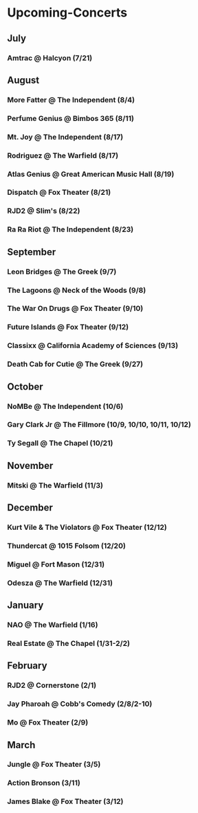 # Upcoming-Concerts
## July
### Amtrac @ Halcyon (7/21)
## August
### More Fatter @ The Independent (8/4)
### Perfume Genius @ Bimbos 365 (8/11)
### Mt. Joy @ The Independent (8/17)
### Rodriguez @ The Warfield (8/17)
### Atlas Genius @ Great American Music Hall (8/19)
### Dispatch @ Fox Theater (8/21)
### RJD2 @ Slim's (8/22)
### Ra Ra Riot @ The Independent (8/23)
## September
### Leon Bridges @ The Greek (9/7)
### The Lagoons @ Neck of the Woods (9/8)
### The War On Drugs @ Fox Theater (9/10)
### Future Islands @ Fox Theater (9/12)
### Classixx @ California Academy of Sciences (9/13)
### Death Cab for Cutie @ The Greek (9/27)
## October
### NoMBe @ The Independent (10/6)
### Gary Clark Jr @ The Fillmore (10/9, 10/10, 10/11, 10/12)
### Ty Segall @ The Chapel (10/21)
## November
### Mitski @ The Warfield (11/3)
## December
### Kurt Vile & The Violators @ Fox Theater (12/12)
### Thundercat @ 1015 Folsom (12/20)
### Miguel @ Fort Mason (12/31)
### Odesza @ The Warfield (12/31)
## January
### NAO @ The Warfield (1/16)
### Real Estate @ The Chapel (1/31-2/2)
## February
### RJD2 @ Cornerstone (2/1)
### Jay Pharoah @ Cobb's Comedy (2/8/2-10)
### Mo @ Fox Theater (2/9)
## March
### Jungle @ Fox Theater (3/5)
### Action Bronson (3/11)
### James Blake @ Fox Theater (3/12)
